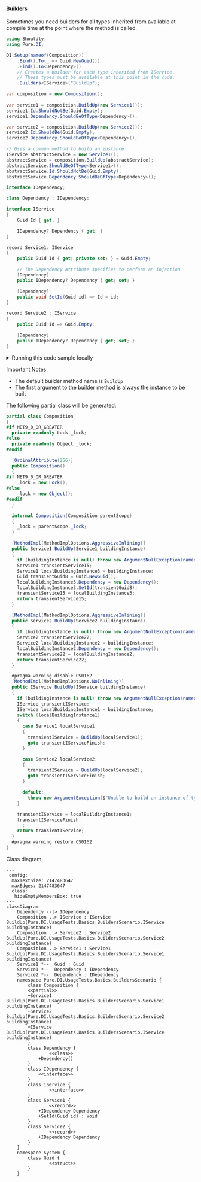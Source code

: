 #### Builders

Sometimes you need builders for all types inherited from <see cref=“T”/> available at compile time at the point where the method is called.


```c#
using Shouldly;
using Pure.DI;

DI.Setup(nameof(Composition))
    .Bind().To(_ => Guid.NewGuid())
    .Bind().To<Dependency>()
    // Creates a builder for each type inherited from IService.
    // These types must be available at this point in the code.
    .Builders<IService>("BuildUp");

var composition = new Composition();
        
var service1 = composition.BuildUp(new Service1());
service1.Id.ShouldNotBe(Guid.Empty);
service1.Dependency.ShouldBeOfType<Dependency>();

var service2 = composition.BuildUp(new Service2());
service2.Id.ShouldBe(Guid.Empty);
service2.Dependency.ShouldBeOfType<Dependency>();

// Uses a common method to build an instance
IService abstractService = new Service1();
abstractService = composition.BuildUp(abstractService);
abstractService.ShouldBeOfType<Service1>();
abstractService.Id.ShouldNotBe(Guid.Empty);
abstractService.Dependency.ShouldBeOfType<Dependency>();

interface IDependency;

class Dependency : IDependency;

interface IService
{
    Guid Id { get; }

    IDependency? Dependency { get; }
}

record Service1: IService
{
    public Guid Id { get; private set; } = Guid.Empty;

    // The Dependency attribute specifies to perform an injection
    [Dependency]
    public IDependency? Dependency { get; set; }

    [Dependency]
    public void SetId(Guid id) => Id = id;
}

record Service2 : IService
{
    public Guid Id => Guid.Empty;

    [Dependency]
    public IDependency? Dependency { get; set; }
}
```

<details>
<summary>Running this code sample locally</summary>

- Make sure you have the [.NET SDK 9.0](https://dotnet.microsoft.com/en-us/download/dotnet/9.0) or later is installed
```bash
dotnet --list-sdk
```
- Create a net9.0 (or later) console application
```bash
dotnet new console -n Sample
```
- Add references to NuGet packages
  - [Pure.DI](https://www.nuget.org/packages/Pure.DI)
  - [Shouldly](https://www.nuget.org/packages/Shouldly)
```bash
dotnet add package Pure.DI
dotnet add package Shouldly
```
- Copy the example code into the _Program.cs_ file

You are ready to run the example 🚀
```bash
dotnet run
```

</details>

Important Notes:
- The default builder method name is `BuildUp`
- The first argument to the builder method is always the instance to be built

The following partial class will be generated:

```c#
partial class Composition
{
#if NET9_0_OR_GREATER
  private readonly Lock _lock;
#else
  private readonly Object _lock;
#endif

  [OrdinalAttribute(256)]
  public Composition()
  {
#if NET9_0_OR_GREATER
    _lock = new Lock();
#else
    _lock = new Object();
#endif
  }

  internal Composition(Composition parentScope)
  {
    _lock = parentScope._lock;
  }

  [MethodImpl(MethodImplOptions.AggressiveInlining)]
  public Service1 BuildUp(Service1 buildingInstance)
  {
    if (buildingInstance is null) throw new ArgumentNullException(nameof(buildingInstance));
    Service1 transientService15;
    Service1 localBuildingInstance3 = buildingInstance;
    Guid transientGuid8 = Guid.NewGuid();
    localBuildingInstance3.Dependency = new Dependency();
    localBuildingInstance3.SetId(transientGuid8);
    transientService15 = localBuildingInstance3;
    return transientService15;
  }

  [MethodImpl(MethodImplOptions.AggressiveInlining)]
  public Service2 BuildUp(Service2 buildingInstance)
  {
    if (buildingInstance is null) throw new ArgumentNullException(nameof(buildingInstance));
    Service2 transientService22;
    Service2 localBuildingInstance2 = buildingInstance;
    localBuildingInstance2.Dependency = new Dependency();
    transientService22 = localBuildingInstance2;
    return transientService22;
  }

  #pragma warning disable CS0162
  [MethodImpl(MethodImplOptions.NoInlining)]
  public IService BuildUp(IService buildingInstance)
  {
    if (buildingInstance is null) throw new ArgumentNullException(nameof(buildingInstance));
    IService transientIService;
    IService localBuildingInstance1 = buildingInstance;
    switch (localBuildingInstance1)
    {
      case Service1 localService1:
      {
        transientIService = BuildUp(localService1);
        goto transientIServiceFinish;
      }

      case Service2 localService2:
      {
        transientIService = BuildUp(localService2);
        goto transientIServiceFinish;
      }

      default:
        throw new ArgumentException($"Unable to build an instance of typeof type {localBuildingInstance1.GetType()}.", "buildingInstance");
    }

    transientIService = localBuildingInstance1;
    transientIServiceFinish:
      ;
    return transientIService;
  }
  #pragma warning restore CS0162
}
```

Class diagram:

```mermaid
---
 config:
  maxTextSize: 2147483647
  maxEdges: 2147483647
  class:
   hideEmptyMembersBox: true
---
classDiagram
	Dependency --|> IDependency
	Composition ..> IService : IService BuildUp(Pure.DI.UsageTests.Basics.BuildersScenario.IService buildingInstance)
	Composition ..> Service2 : Service2 BuildUp(Pure.DI.UsageTests.Basics.BuildersScenario.Service2 buildingInstance)
	Composition ..> Service1 : Service1 BuildUp(Pure.DI.UsageTests.Basics.BuildersScenario.Service1 buildingInstance)
	Service1 *--  Guid : Guid
	Service1 *--  Dependency : IDependency
	Service2 *--  Dependency : IDependency
	namespace Pure.DI.UsageTests.Basics.BuildersScenario {
		class Composition {
		<<partial>>
		+Service1 BuildUp(Pure.DI.UsageTests.Basics.BuildersScenario.Service1 buildingInstance)
		+Service2 BuildUp(Pure.DI.UsageTests.Basics.BuildersScenario.Service2 buildingInstance)
		+IService BuildUp(Pure.DI.UsageTests.Basics.BuildersScenario.IService buildingInstance)
		}
		class Dependency {
				<<class>>
			+Dependency()
		}
		class IDependency {
			<<interface>>
		}
		class IService {
				<<interface>>
		}
		class Service1 {
				<<record>>
			+IDependency Dependency
			+SetId(Guid id) : Void
		}
		class Service2 {
				<<record>>
			+IDependency Dependency
		}
	}
	namespace System {
		class Guid {
				<<struct>>
		}
	}
```

